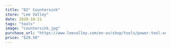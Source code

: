 ```yaml
---
title: "82° Countersink"
store: "Lee Valley"
date: 2020-10-21
tags: "tools"
image: "countersink.jpg"
purchase_url: "https://www.leevalley.com/en-us/shop/tools/power-tool-accessories/drill-bits/41012-82-countersink?item=44J2101"
price: "$29.50"
---
```

